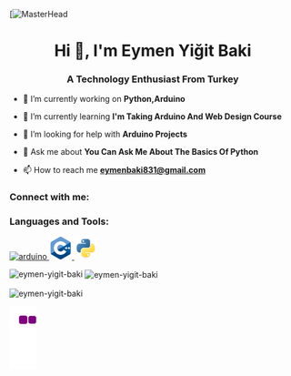 [![MasterHead](https://miro.medium.com/v2/resize:fit:1400/1*HLGtY6O2vUHqIyEbWdmBgA.jpeg)
<h1 align="center">Hi 👋, I'm Eymen Yiğit Baki</h1>
<h3 align="center">A Technology Enthusiast From Turkey</h3>

- 🔭 I’m currently working on **Python,Arduino**

- 🌱 I’m currently learning **I'm Taking Arduino And Web Design Course**

- 🤝 I’m looking for help with **Arduino Projects**

- 💬 Ask me about **You Can Ask Me About The Basics Of Python**

- 📫 How to reach me **eymenbaki831@gmail.com**

<h3 align="left">Connect with me:</h3>
<p align="left">
</p>

<h3 align="left">Languages and Tools:</h3>
<p align="left"> <a href="https://www.arduino.cc/" target="_blank" rel="noreferrer"> <img src="https://cdn.worldvectorlogo.com/logos/arduino-1.svg" alt="arduino" width="40" height="40"/> </a> <a href="https://www.w3schools.com/cpp/" target="_blank" rel="noreferrer"> <img src="https://raw.githubusercontent.com/devicons/devicon/master/icons/cplusplus/cplusplus-original.svg" alt="cplusplus" width="40" height="40"/> </a> <a href="https://www.python.org" target="_blank" rel="noreferrer"> <img src="https://raw.githubusercontent.com/devicons/devicon/master/icons/python/python-original.svg" alt="python" width="40" height="40"/> </a> </p>

<p><img align="left" src="https://github-readme-stats.vercel.app/api/top-langs?username=eymen-yigit-baki&show_icons=true&locale=en&layout=compact" alt="eymen-yigit-baki" /></p>

<p>&nbsp;<img align="center" src="https://github-readme-stats.vercel.app/api?username=eymen-yigit-baki&show_icons=true&locale=en" alt="eymen-yigit-baki" /></p>

<p><img align="center" src="https://github-readme-streak-stats.herokuapp.com/?user=eymen-yigit-baki&" alt="eymen-yigit-baki" /></p>



![snake gif](https://github.com/Eymen-Yigit-Baki/Eymen-Yigit-Baki/blob/output/github-contribution-grid-snake.gif)
